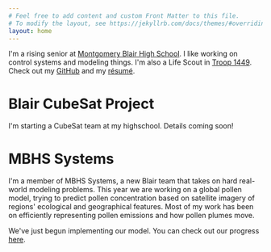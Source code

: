 ```yaml
---
# Feel free to add content and custom Front Matter to this file.
# To modify the layout, see https://jekyllrb.com/docs/themes/#overriding-theme-defaults
layout: home
---
```


I'm a rising senior at [Montgomery Blair High School](https://mbhs.edu/departments/magnet/). I
like working on control systems and modeling things. I'm also a Life Scout in
[Troop 1449](https://rockville1449.mytroop.us). Check out my [GitHub](https://github.com/rytse)
and my [résumé](res/Resume.pdf).

# Blair CubeSat Project

I'm starting a CubeSat team at my highschool. Details coming soon!

# MBHS Systems

I'm a member of MBHS Systems, a new Blair team that takes on hard real-world modeling problems.
This year we are working on a global pollen model, trying to predict pollen concentration based
on satellite imagery of regions' ecological and geographical features. Most of my work has been
on efficiently representing pollen emissions and how pollen plumes move.

We've just begun implementing our model. You can check out our progress
[here](https://github.com/mbhs-systems).
